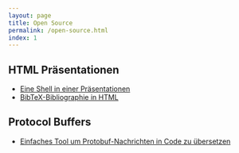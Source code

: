 ```yaml
---
layout: page
title: Open Source
permalink: /open-source.html
index: 1
---
```

## HTML Präsentationen

 * [Eine Shell in einer Präsentationen](https://github.com/1blankz7/presentation-shell)
 * [BibTeX-Bibliographie in HTML](https://github.com/1blankz7/html-citations)

## Protocol Buffers

 * [Einfaches Tool um Protobuf-Nachrichten in Code zu übersetzen](https://github.com/1blankz7/protobuf-guy)